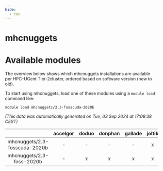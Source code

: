 ```yaml
---
hide:
  - toc
---
```


mhcnuggets
==========

# Available modules


The overview below shows which mhcnuggets installations are available per HPC-UGent Tier-2cluster, ordered based on software version (new to old).

To start using mhcnuggets, load one of these modules using a `module load` command like:

```shell
module load mhcnuggets/2.3-fosscuda-2020b
```

*(This data was automatically generated on Tue, 03 Sep 2024 at 17:09:38 CEST)*  

| |accelgor|doduo|donphan|gallade|joltik|shinx|skitty|
| :---: | :---: | :---: | :---: | :---: | :---: | :---: | :---: |
|mhcnuggets/2.3-fosscuda-2020b|-|-|-|-|x|-|-|
|mhcnuggets/2.3-foss-2020b|-|x|x|x|x|-|x|

